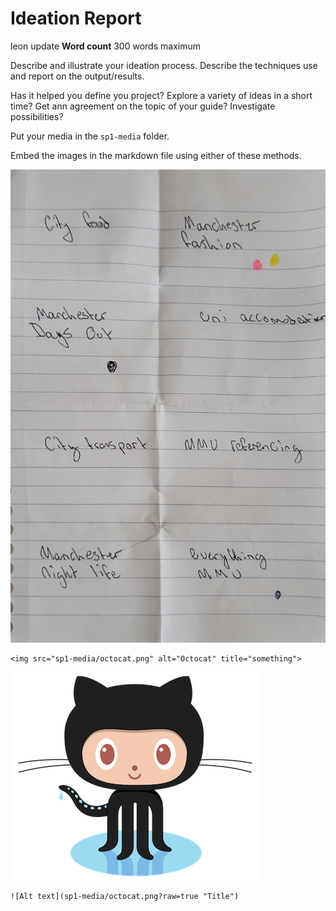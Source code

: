 # Ideation Report
leon update
**Word count** 300 words maximum

Describe and illustrate your ideation process. Describe the techniques use and report on the output/results.

Has it helped you define you project? Explore a variety of ideas in a short time? Get ann agreement on the topic of your guide? Investigate possibilities?

Put your media in the `sp1-media` folder.

Embed the images in the markdown file using either of these methods.

<img src="sp1-media/img1.jpg" alt="Crazy 8s output" title="Crazy 8s session outputs">

```
<img src="sp1-media/octocat.png" alt="Octocat" title="something">
```

![Alt text](sp1-media/octocat.png?raw=true "Title")

```
![Alt text](sp1-media/octocat.png?raw=true "Title")
```
